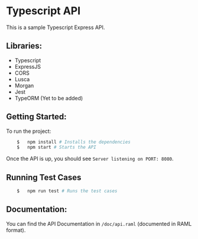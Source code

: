 # Typescript API

This is a sample Typescript Express API.

## Libraries:
- Typescript
- ExpressJS
- CORS
- Lusca
- Morgan
- Jest
- TypeORM (Yet to be added)

## Getting Started:

To run the project:
```bash
	$	npm install # Installs the dependencies
	$	npm start # Starts the API
```

Once the API is up, you should see `Server listening on PORT: 8080`.

## Running Test Cases
```bash
    $   npm run test # Runs the test cases
```

## Documentation:

You can find the API Documentation in `/doc/api.raml` (documented in RAML format).